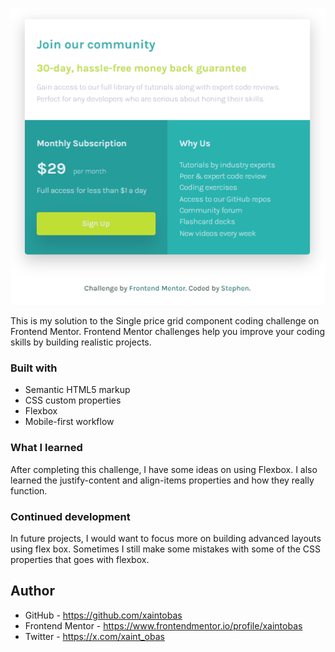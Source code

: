 ![](./screenshot.png)

This is my solution to the Single price grid component coding challenge on Frontend Mentor. Frontend Mentor challenges help you improve your coding skills by building realistic projects.

### Built with

- Semantic HTML5 markup
- CSS custom properties
- Flexbox
- Mobile-first workflow

### What I learned

After completing this challenge, I have some ideas on using Flexbox.
I also learned the justify-content and align-items properties and how they really function.

### Continued development

In future projects, I would want to focus more on building advanced layouts using flex box. Sometimes I still make some mistakes with some of the CSS properties that goes with flexbox.

## Author

- GitHub - https://github.com/xaintobas
- Frontend Mentor - https://www.frontendmentor.io/profile/xaintobas
- Twitter - https://x.com/xaint_obas
